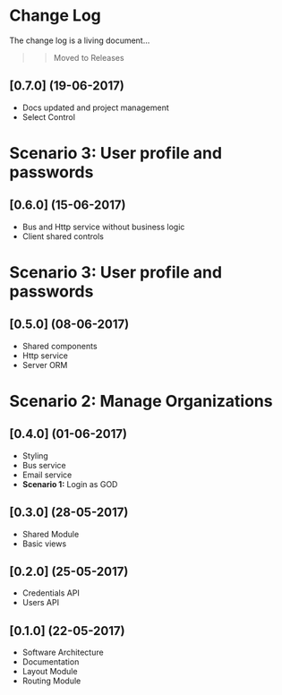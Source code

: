 # Change Log

The change log is a living document...

>> Moved to Releases

## [0.7.0] (19-06-2017)
- Docs updated and project management
- Select Control
# **Scenario 3:** User profile and passwords

## [0.6.0] (15-06-2017)
- Bus and Http service without business logic
- Client shared controls
# **Scenario 3:** User profile and passwords

## [0.5.0] (08-06-2017)
- Shared components 
- Http service
- Server ORM
# **Scenario 2:** Manage Organizations 

## [0.4.0] (01-06-2017)
- Styling
- Bus service
- Email service
- **Scenario 1:** Login as GOD

## [0.3.0] (28-05-2017)
- Shared Module
- Basic views 

## [0.2.0] (25-05-2017)
- Credentials API
- Users API

## [0.1.0] (22-05-2017)
- Software Architecture
- Documentation
- Layout Module
- Routing Module
